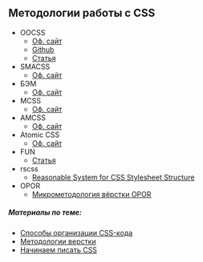## Методологии работы с CSS

* OOCSS
  * [Оф. сайт](http://oocss.org/)
  * [Github](https://github.com/stubbornella/oocss/wiki)
  * [Статья](http://webformyself.com/vvedenie-v-obektno-orientirovannyj-css-oocss/)
* SMACSS
  * [Оф. сайт](https://smacss.com/) 
* БЭМ
  * [Оф. сайт](https://ru.bem.info/)
* MCSS
  * [Оф. сайт](http://operatino.github.io/MCSS/)
* AMCSS
  * [Оф. сайт](https://amcss.github.io/)
* Atomic CSS
  * [Оф. сайт](http://acss.io/)
* FUN
  * [Статья](http://benfrain.com/enduring-css-writing-style-sheets-rapidly-changing-long-lived-projects/)
* rscss
  * [Reasonable System for CSS Stylesheet Structure](https://github.com/rstacruz/rscss)
* OPOR
  * [Микрометодология вёрстки OPOR](http://nano.sapegin.ru/all/opor-methodology)


##### Материалы по теме:
* [Способы организации CSS-кода](http://habrahabr.ru/post/256109/)
* [Методологии верстки](http://html5.by/blog/bem-amcss-oocss-atomiccss-opor-mcss-smacss-fun-docssa-video/)
* [Начинаем писать CSS](http://frontender.info/starting-css/)
